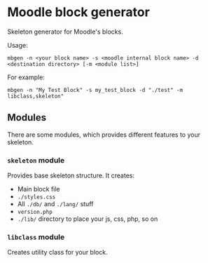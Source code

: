 # Moodle block generator

Skeleton generator for Moodle's blocks.

Usage:

`mbgen -n <your block name> -s <moodle internal block name> -d <destination directory> [-m <module list>]`

For example:

`mbgen -n "My Test Block" -s my_test_block -d "./test" -m libclass,skeleton"`

## Modules

There are some modules, which provides different features to your skeleton.

### `skeleton` module

Provides base skeleton structure. It creates:
 * Main block file
 * `./styles.css`
 * All `./db/` and `./lang/` stuff
 * `version.php`
 * `./lib/` directory to place your js, css, php, so on
 
 ### `libclass` module
 
Creates utility class for your block.